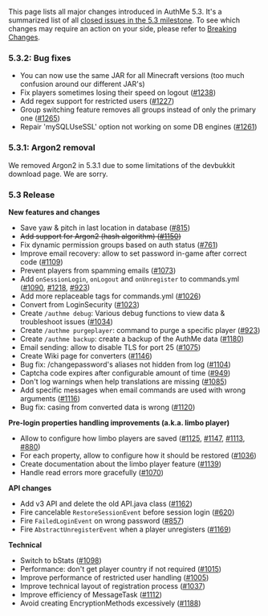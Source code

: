 This page lists all major changes introduced in AuthMe 5.3. It's a summarized list of all 
[closed issues in the 5.3 milestone](https://github.com/AuthMe/AuthMeReloaded/milestone/2?closed=1). To see which 
changes may require an action on your side, please refer to [Breaking Changes](Breaking-Changes).

### 5.3.2: Bug fixes
- You can now use the same JAR for all Minecraft versions (too much confusion around our different JAR's)
- Fix players sometimes losing their speed on logout ([#1238](https://github.com/AuthMe/AuthMeReloaded/issues/1238))
- Add regex support for restricted users ([#1227](https://github.com/AuthMe/AuthMeReloaded/issues/1227))
- Group switching feature removes all groups instead of only the primary one ([#1265](https://github.com/AuthMe/AuthMeReloaded/issues/1265))
- Repair 'mySQLUseSSL' option not working on some DB engines ([#1261](https://github.com/AuthMe/AuthMeReloaded/issues/1261))

### 5.3.1: Argon2 removal
We removed Argon2 in 5.3.1 due to some limitations of the devbukkit download page. We are sorry.

### 5.3 Release
**New features and changes**
- Save yaw & pitch in last location in database ([#815](https://github.com/AuthMe/AuthMeReloaded/issues/815))
- ~~Add support for Argon2 (hash algorithm) ([#1150](https://github.com/AuthMe/AuthMeReloaded/issues/1150))~~
- Fix dynamic permission groups based on auth status ([#761](https://github.com/AuthMe/AuthMeReloaded/issues/761))
- Improve email recovery: allow to set password in-game after correct code ([#1109](https://github.com/AuthMe/AuthMeReloaded/issues/1109))
- Prevent players from spamming emails ([#1073](https://github.com/AuthMe/AuthMeReloaded/issues/1073))
- Add `onSessionLogin`, `onLogout` and `onUnregister` to commands.yml ([#1090](https://github.com/AuthMe/AuthMeReloaded/issues/1090), [#1218](https://github.com/AuthMe/AuthMeReloaded/issues/1218), [#923](https://github.com/AuthMe/AuthMeReloaded/issues/923))
- Add more replaceable tags for commands.yml ([#1026](https://github.com/AuthMe/AuthMeReloaded/issues/1026))
- Convert from LoginSecurity ([#1023](https://github.com/AuthMe/AuthMeReloaded/issues/1023))
- Create `/authme debug`: Various debug functions to view data & troubleshoot issues ([#1034](https://github.com/AuthMe/AuthMeReloaded/issues/1034))
- Create `/authme purgeplayer`: command to purge a specific player ([#923](https://github.com/AuthMe/AuthMeReloaded/issues/923))
- Create `/authme backup`: create a backup of the AuthMe data ([#1180](https://github.com/AuthMe/AuthMeReloaded/issues/1180))
- Email sending: allow to disable TLS for port 25 ([#1075](https://github.com/AuthMe/AuthMeReloaded/issues/1075))
- Create Wiki page for converters ([#1146](https://github.com/AuthMe/AuthMeReloaded/issues/1146))
- Bug fix: /changepassword's aliases not hidden from log ([#1104](https://github.com/AuthMe/AuthMeReloaded/issues/1104))
- Captcha code expires after configurable amount of time ([#949](https://github.com/AuthMe/AuthMeReloaded/issues/949))
- Don't log warnings when help translations are missing ([#1085](https://github.com/AuthMe/AuthMeReloaded/issues/1085))
- Add specific messages when email commands are used with wrong arguments ([#1116](https://github.com/AuthMe/AuthMeReloaded/issues/1116))
- Bug fix: casing from converted data is wrong ([#1120](https://github.com/AuthMe/AuthMeReloaded/issues/1120))

**Pre-login properties handling improvements (a.k.a. limbo player)**
- Allow to configure how limbo players are saved ([#1125](https://github.com/AuthMe/AuthMeReloaded/issues/1125), [#1147](https://github.com/AuthMe/AuthMeReloaded/issues/1147), [#1113](https://github.com/AuthMe/AuthMeReloaded/issues/1113), [#880](https://github.com/AuthMe/AuthMeReloaded/issues/880))
- For each property, allow to configure how it should be restored ([#1036](https://github.com/AuthMe/AuthMeReloaded/issues/1036))
- Create documentation about the limbo player feature ([#1139](https://github.com/AuthMe/AuthMeReloaded/issues/1139))
- Handle read errors more gracefully ([#1070](https://github.com/AuthMe/AuthMeReloaded/issues/1070))

**API changes**
- Add v3 API and delete the old API.java class ([#1162](https://github.com/AuthMe/AuthMeReloaded/issues/1162))
- Fire cancelable `RestoreSessionEvent` before session login ([#620](https://github.com/AuthMe/AuthMeReloaded/issues/620))
- Fire `FailedLoginEvent` on wrong password ([#857](https://github.com/AuthMe/AuthMeReloaded/issues/857))
- Fire `AbstractUnregisterEvent` when a player unregisters ([#1169](https://github.com/AuthMe/AuthMeReloaded/issues/1169))

**Technical**
- Switch to bStats ([#1098](https://github.com/AuthMe/AuthMeReloaded/issues/1098))
- Performance: don't get player country if not required ([#1015](https://github.com/AuthMe/AuthMeReloaded/issues/1015))
- Improve performance of restricted user handling ([#1005](https://github.com/AuthMe/AuthMeReloaded/issues/1005))
- Improve technical layout of registration process ([#1037](https://github.com/AuthMe/AuthMeReloaded/issues/1037))
- Improve efficiency of MessageTask ([#1112](https://github.com/AuthMe/AuthMeReloaded/issues/1112))
- Avoid creating EncryptionMethods excessively ([#1188](https://github.com/AuthMe/AuthMeReloaded/issues/1188))